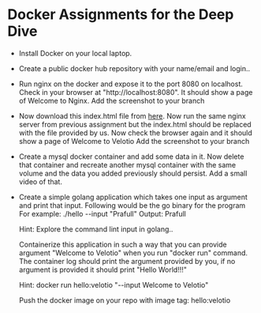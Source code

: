 # Docker Assignments for the Deep Dive

- Install Docker on your local laptop.

- Create a public docker hub repository with your name/email and login..
  
- Run nginx on the docker and expose it to the port 8080 on localhost. Check in your browser at "http://localhost:8080".
  It should show a page of Welcome to Nginx. Add the screenshot to your branch

- Now download this index.html file from [here](). Now run the same nginx server from previous assignment but the index.html 
  should be replaced with the file provided by us. Now check the browser again and it should show a page of Welcome to Velotio
  Add the screenshot to your branch
  
- Create a mysql docker container and add some data in it. Now delete that container and recreate another mysql container with 
  the same volume and the data you added previously should persist. Add a small video of that.

- Create a simple golang application which takes one input as argument and print that input. Following would be the go binary for the program
  For example: ./hello --input "Prafull"
  Output: Prafull

  Hint: Explore the command lint input in golang..

  Containerize this application in such a way that you can provide argument "Welcome to Velotio" when you run "docker run" command. 
  The container log should print the argument provided by you, if no argument is provided it should print "Hello World!!!"

  Hint: docker run hello:velotio "--input Welcome to Velotio"

  Push the docker image on your repo with image tag: hello:velotio